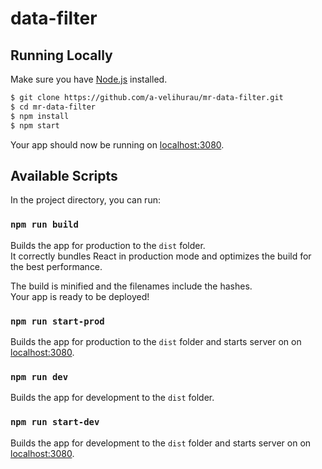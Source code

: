 # data-filter

## Running Locally

Make sure you have [Node.js](http://nodejs.org/)  installed.

```sh
$ git clone https://github.com/a-velihurau/mr-data-filter.git 
$ cd mr-data-filter
$ npm install
$ npm start
```

Your app should now be running on [localhost:3080](http://localhost:3080/).

## Available Scripts

In the project directory, you can run:

### `npm run build`

Builds the app for production to the `dist` folder.\
It correctly bundles React in production mode and optimizes the build for the best performance.

The build is minified and the filenames include the hashes.\
Your app is ready to be deployed!

### `npm run start-prod`

Builds the app for production to the `dist` folder and starts server on on [localhost:3080](http://localhost:3080/).

### `npm run dev`

Builds the app for development to the `dist` folder.

### `npm run start-dev`

Builds the app for development to the `dist` folder and starts server on on [localhost:3080](http://localhost:3080/).
